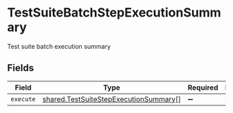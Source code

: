 # TestSuiteBatchStepExecutionSummary

Test suite batch execution summary


## Fields

| Field                                                                                                 | Type                                                                                                  | Required                                                                                              | Description                                                                                           |
| ----------------------------------------------------------------------------------------------------- | ----------------------------------------------------------------------------------------------------- | ----------------------------------------------------------------------------------------------------- | ----------------------------------------------------------------------------------------------------- |
| `execute`                                                                                             | [shared.TestSuiteStepExecutionSummary](../../../sdk/models/shared/testsuitestepexecutionsummary.md)[] | :heavy_minus_sign:                                                                                    | N/A                                                                                                   |